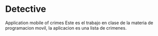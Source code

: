 # Detective
Application mobile of crimes
Este es el trabajo en clase de la materia de programacion movil, la aplicacion es una lista de crimenes.

